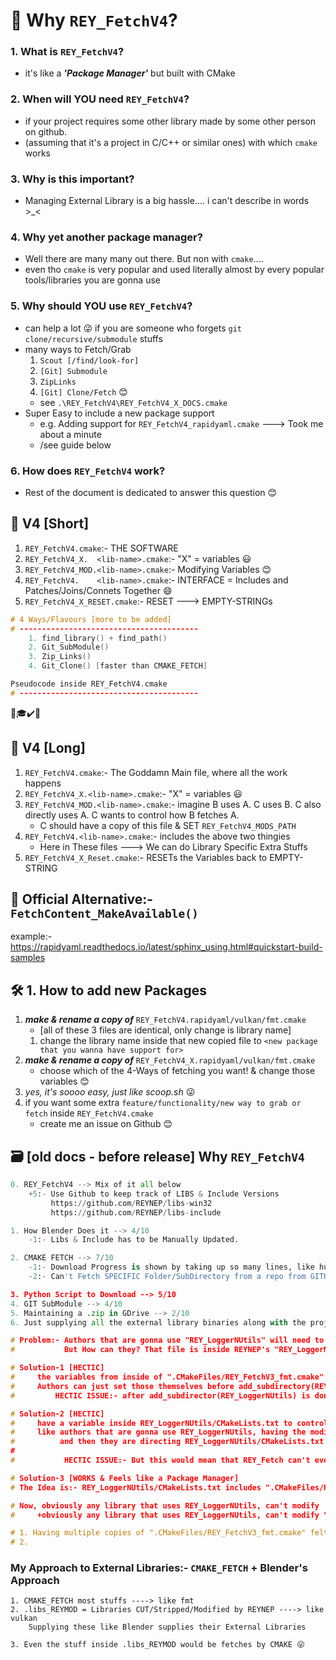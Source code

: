 # 🧐 Why `REY_FetchV4`?
### 1. What is `REY_FetchV4`?
- it's like a ***'Package Manager'*** but built with CMake
### 2. When will YOU need `REY_FetchV4`?
- if your project requires some other library made by some other person on github.
- (assuming that it's a project in C/C++ or similar ones) with which `cmake` works
### 3. Why is this important?
- Managing External Library is a big hassle.... i can't describe in words >_<
### 4. Why yet another package manager?
- Well there are many many out there. But non with `cmake`....
- even tho `cmake` is very popular and used literally almost by every popular tools/libraries you are gonna use 
### 5. Why should YOU use `REY_FetchV4`?
- can help a lot 😜 if you are someone who forgets `git clone/recursive/submodule` stuffs
- many ways to Fetch/Grab
    1. `Scout [/find/look-for]`
    2. `[Git] Submodule`
    3. `ZipLinks`
    4. `[Git] Clone/Fetch` 😊 
    - see `.\REY_FetchV4\REY_FetchV4_X_DOCS.cmake`
- Super Easy to include a new package support
    - e.g. Adding support for `REY_FetchV4_rapidyaml.cmake` ---> Took me about a minute
    - /see guide below
### 6. How does `REY_FetchV4` work?
- Rest of the document is dedicated to answer this question 😊
### 

<div style="page-break-after: always;"></div>

## 🎨 V4 [Short]
1. `REY_FetchV4.cmake`:- THE SOFTWARE
2. `REY_FetchV4_X.  <lib-name>.cmake`:- "X" = variables 😃
3. `REY_FetchV4_MOD.<lib-name>.cmake`:- Modifying Variables 😊
4. `REY_FetchV4.    <lib-name>.cmake`:- INTERFACE = Includes and Patches/Joins/Connets Together 😄
5. `REY_FetchV4_X_RESET.cmake`:- RESET ---> EMPTY-STRINGs


```cpp
# 4 Ways/Flavours [more to be added]
# ----------------------------------------
    1. find_library() + find_path()
    2. Git_SubModule()
    3. Zip_Links()
    4. Git_Clone() [faster than CMAKE_FETCH]

Pseudocode inside REY_FetchV4.cmake
# ----------------------------------------
```
🙏🎓✔️💾

## 📜 V4 [Long]
1. `REY_FetchV4.cmake`:- The Goddamn Main file, where all the work happens
2. `REY_FetchV4_X.<lib-name>.cmake`:- "X" = variables 😃
3. `REY_FetchV4_MOD.<lib-name>.cmake`:- imagine B uses A. C uses B. C also directly uses A. C wants to control how B fetches A. 
    - C should have a copy of this file & SET `REY_FetchV4_MODS_PATH`
4. `REY_FetchV4.<lib-name>.cmake`:- includes the above two thingies
    - Here in These files ---> We can do Library Specific Extra Stuffs
5. `REY_FetchV4_X_Reset.cmake`:- RESETs the Variables back to EMPTY-STRING


## 👀 Official Alternative:- `FetchContent_MakeAvailable()`
example:- https://rapidyaml.readthedocs.io/latest/sphinx_using.html#quickstart-build-samples

<div style="page-break-after: always;"></div>

## 🛠️ 1. How to add new Packages
1. ***make & rename a copy of*** `REY_FetchV4.rapidyaml/vulkan/fmt.cmake`
    - [all of these 3 files are identical, only change is library name]
    1. change the library name inside that new copied file to `<new package that you wanna have support for>`
2. ***make & rename a copy of*** `REY_FetchV4_X.rapidyaml/vulkan/fmt.cmake`
    - choose which of the 4-Ways of fetching you want! & change those variables 😊
3. *yes, it's soooo easy, just like scoop.sh* 😜
4. if you want some extra `feature/functionality/new way to grab or fetch` inside `REY_FetchV4.cmake`
    - create me an issue on Github 😊


## 🗃️ [old docs - before release] Why `REY_FetchV4`
```py
0. REY_FetchV4 --> Mix of it all below
    +5:- Use Github to keep track of LIBS & Include Versions
         https://github.com/REYNEP/libs-win32
         https://github.com/REYNEP/libs-include

1. How Blender Does it --> 4/10
    -1:- Libs & Include has to be Manually Updated.

2. CMAKE FETCH --> 7/10
    -1:- Download Progress is shown by taking up so many lines, like hundreds.
    -2:- Can't Fetch SPECIFIC Folder/SubDirectory from a repo from GITHUB

3. Python Script to Download --> 5/10
4. GIT SubModule --> 4/10
5. Maintaining a .zip in GDrive --> 2/10
6. Just supplying all the external library binaries along with the project souurce --> 1/10
```

```cpp
# Problem:- Authors that are gonna use "REY_LoggerNUtils" will need to modify variables inside ".CMakeFiles/REY_FetchV3_fmt.cmake"
#           But How can they? That file is inside REYNEP's "REY_LoggerNUtils" Repo.

# Solution-1 [HECTIC]
#     the variables from inside of ".CMakeFiles/REY_FetchV3_fmt.cmake"
#     Authors can just set those themselves before add_subdirectory(REY_LoggerNUtils)
#         HECTIC ISSUE:- after add_subdirector(REY_LoggerNUtils) is done ---> Authors also need to RESET Those Variables to EMPTY

# Solution-2 [HECTIC]
#     have a variable inside REY_LoggerNUtils/CMakeLists.txt to control PRIORITY_BASED_LOCATION for ".CMakeFiles/REY_FetchV3_fmt.cmake"
#     like authors that are gonna use REY_LoggerNUtils, having the modified copy of ".CMakeFiles/REY_FetchV3_fmt.cmake"
#          and then they are directing REY_LoggerNUtils/CMakeLists.txt to include their MODIFIED COPY
#
#           HECTIC ISSUE:- But this would mean that REY_Fetch can't ever be like a PACKAGE Manager itself....

# Solution-3 [WORKS & Feels like a Package Manager]
# The Idea is:- REY_LoggerNUtils/CMakeLists.txt includes ".CMakeFiles/REY_FetchV3_fmt.cmake"

# Now, obviously any library that uses REY_LoggerNUtils, can't modify   REY_LoggerNUtils/CMakeLists.txt
#     +obviously any library that uses REY_LoggerNUtils, can't modify ".CMakeFiles/REY_FetchV3_fmt.cmake"

# 1. Having multiple copies of ".CMakeFiles/REY_FetchV3_fmt.cmake" felt dumb
# 2. 
```

### My Approach to External Libraries:- `CMAKE_FETCH` + Blender's Approach
    1. CMAKE_FETCH most stuffs ----> like fmt
    2. .libs_REYMOD = Libraries CUT/Stripped/Modified by REYNEP ----> like vulkan
        Supplying these like Blender supplies their External Libraries

    3. Even the stuff inside .libs_REYMOD would be fetches by CMAKE 😜